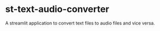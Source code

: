 # st-text-audio-converter
A streamlit application to convert text files to audio files and vice versa.
